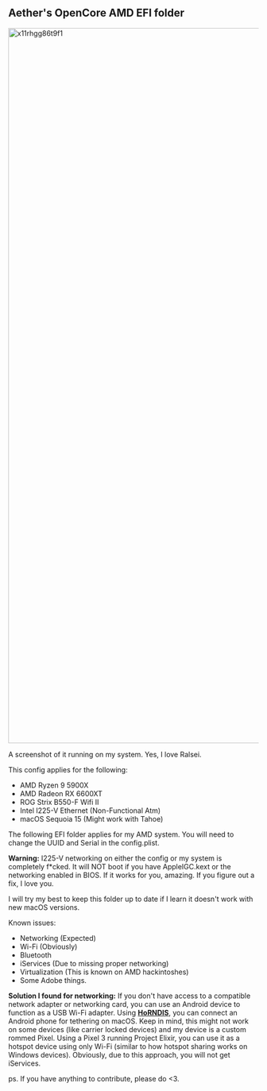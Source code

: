 ## Aether's OpenCore AMD EFI folder

<img width="2560" height="1440" alt="x11rhgg86t9f1" src="https://github.com/user-attachments/assets/b8140c69-d0eb-4348-afbf-262f15d6a22b" />


A screenshot of it running on my system. Yes, I love Ralsei.



This config applies for the following:
 - AMD Ryzen 9 5900X
 - AMD Radeon RX 6600XT
 - ROG Strix B550-F Wifi II
 - Intel I225-V Ethernet (Non-Functional Atm)
 - macOS Sequoia 15 (Might work with Tahoe)

The following EFI folder applies for my AMD system. You will need to change the UUID and Serial in the config.plist.

**Warning:** I225-V networking on either the config or my system is completely f*cked. It will NOT boot if you have AppleIGC.kext or the networking enabled in BIOS. If it works for you, amazing. If you figure out a fix, I love you.

I will try my best to keep this folder up to date if I learn it doesn't work with new macOS versions.

Known issues:
 - Networking (Expected)
 - Wi-Fi (Obviously)
 - Bluetooth
 - iServices (Due to missing proper networking)
 - Virtualization (This is known on AMD hackintoshes)
 - Some Adobe things.

**Solution I found for networking:** If you don't have access to a compatible network adapter or networking card, you can use an Android device to function as a USB Wi-Fi adapter. Using **[HoRNDIS](https://github.com/jwise/HoRNDIS)**, you can connect an Android phone for tethering on macOS. Keep in mind, this might not work on some devices (like carrier locked devices) and my device is a custom rommed Pixel. Using a Pixel 3 running Project Elixir, you can use it as a hotspot device using only Wi-Fi (similar to how hotspot sharing works on Windows devices). Obviously, due to this approach, you will not get iServices.

ps. If you have anything to contribute, please do <3.
